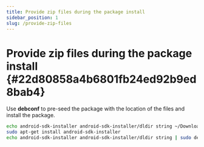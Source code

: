 ```yaml
---
title: Provide zip files during the package install
sidebar_position: 1
slug: /provide-zip-files
---
```




# **Provide zip files during the package install** {#22d80858a4b6801fb24ed92b9ed8bab4}


Use **debconf** to pre-seed the package with the location of the files and install the package.


```bash
echo android-sdk-installer android-sdk-installer/dldir string ~/Downloads/android-sdk-zips | sudo debconf-set-selections
sudo apt-get install android-sdk-installer
echo android-sdk-installer android-sdk-installer/dldir string | sudo debconf-set-selections
```

